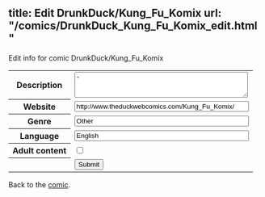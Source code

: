 title: Edit DrunkDuck/Kung_Fu_Komix
url: "/comics/DrunkDuck_Kung_Fu_Komix_edit.html"
---
Edit info for comic DrunkDuck/Kung_Fu_Komix

<form name="comic" action="http://gaepostmail.appspot.com/comic/" method="post">
<table class="comicinfo">
<tr>
<th>Description</th><td><textarea name="description" cols="40" rows="3">-</textarea></td>
</tr>
<tr>
<th>Website</th><td><input type="text" name="url" value="http://www.theduckwebcomics.com/Kung_Fu_Komix/" size="40"/></td>
</tr>
<tr>
<th>Genre</th><td><input type="text" name="genre" value="Other" size="40"/></td>
</tr>
<tr>
<th>Language</th><td><input type="text" name="language" value="English" size="40"/></td>
</tr>
<tr>
<th>Adult content</th><td><input type="checkbox" name="adult" value="adult" /></td>
</tr>
<tr>
<th></th><td>
<input type="hidden" name="comic" value="DrunkDuck_Kung_Fu_Komix" />
<input type="submit" name="submit" value="Submit" />
</td>
</tr>
</table>
</form>

Back to the [comic](DrunkDuck_Kung_Fu_Komix.html).
